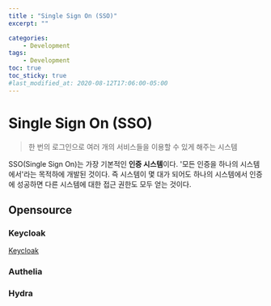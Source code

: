 ```yaml
---
title : "Single Sign On (SSO)"
excerpt: ""

categories:
    - Development
tags:
    - Development
toc: true
toc_sticky: true
#last_modified_at: 2020-08-12T17:06:00-05:00
---
```


# Single Sign On (SSO)

> 한 번의 로그인으로 여러 개의 서비스들을 이용할 수 있게 해주는 시스템

SSO(Single Sign On)는 가장 기본적인 **인증 시스템**이다. '모든 인증을 하나의 시스템에서'라는 목적하에 개발된 것이다. 즉 시스템이 몇 대가 되어도 하나의 시스템에서 인증에 성공하면 다른 시스템에 대한 접근 권한도 모두 얻는 것이다.

## Opensource

### Keycloak
[Keycloak](https://github.com/keycloak/keycloak)
### Authelia
### Hydra